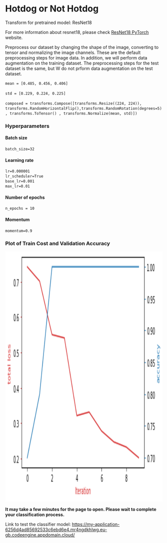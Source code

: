 # Hotdog or Not Hotdog

Transform for pretrained model: ResNet18

For more information about resnet18, please check [ResNet18 PyTorch](https://pytorch.org/vision/main/generated/torchvision.models.resnet18.html) website.

Preprocess our dataset by changing the shape of the image, converting to tensor and normalizing the image channels. These are the default preprocessing steps for image data. In addition, we will perform data augmentation on the training dataset. The preprocessing steps for the test dataset is the same, but W do not prform data augmentation on the test dataset. 

    mean = [0.485, 0.456, 0.406]
    
    std = [0.229, 0.224, 0.225]
    
    composed = transforms.Compose([transforms.Resize((224, 224)), transforms.RandomHorizontalFlip(),transforms.RandomRotation(degrees=5) , transforms.ToTensor() , transforms.Normalize(mean, std)])

### Hyperparameters

#### Batch size

    batch_size=32

#### Learning rate

    lr=0.000001
    lr_scheduler=True
	base_lr=0.001
	max_lr=0.01

#### Number of epochs

    n_epochs = 10

#### Momentum

    momentum=0.9

### Plot of Train Cost and Validation Accuracy

<p align="center">
    <img height="800" src="loss_acc.png"> 
</p>


**It may take a few minutes for the page to open. Please wait to complete your classification process.**

Link to test the classifier model:
https://my-application-6256d4ad85692533c6ebd6e4.mr4ngdkhlwg.eu-gb.codeengine.appdomain.cloud/
